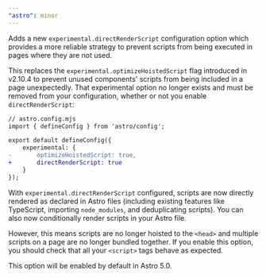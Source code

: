 ```yaml
---
"astro": minor
---
```


Adds a new `experimental.directRenderScript` configuration option which provides a more reliable strategy to prevent scripts from being executed in pages where they are not used. 

This replaces the `experimental.optimizeHoistedScript` flag introduced in v2.10.4 to prevent unused components' scripts from being included in a page unexpectedly. That experimental option no longer exists and must be removed from your configuration, whether or not you enable `directRenderScript`:

```diff
// astro.config.mjs
import { defineConfig } from 'astro/config';

export default defineConfig({
	experimental: {
-		optimizeHoistedScript: true,
+		directRenderScript: true
	}
});
```

With `experimental.directRenderScript` configured, scripts are now directly rendered as declared in Astro files (including existing features like TypeScript, importing `node_modules`, and deduplicating scripts). You can also now conditionally render scripts in your Astro file.

However, this means scripts are no longer hoisted to the `<head>` and multiple scripts on a page are no longer bundled together. If you enable this option, you should check that all your `<script>` tags behave as expected.

This option will be enabled by default in Astro 5.0.
